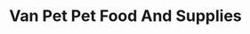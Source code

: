 ---
title: "Van Pet Pet Food And Supplies"
url: /vancouver/van-pet-pet-food-and-supplies/
shop: pet
---